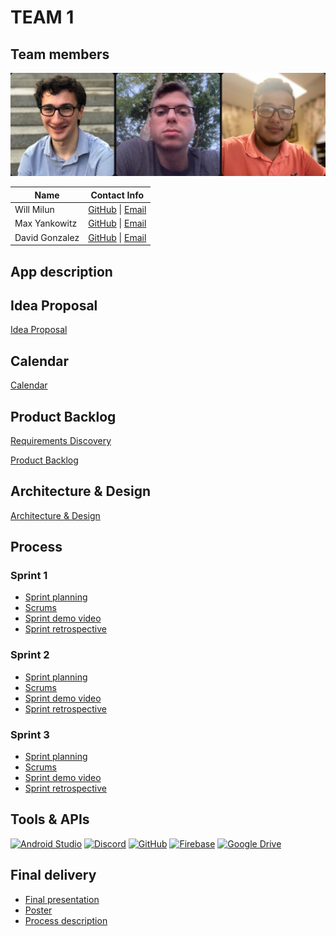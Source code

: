 # TEAM 1

[# App name]: #

## Team members

![Team photo](./Photos/Team_Photo.png)

| Name | Contact Info |
| ----------- | ----------- |
| Will Milun | [GitHub](https://github.com/wmilun) \| [Email](mailto:wm81430n@pace.edu) |
| Max Yankowitz | [GitHub](https://github.com/my76402p) \| [Email](mailto:my76402p@pace.edu) |
| David Gonzalez | [GitHub](https://github.com/dg52718n) \| [Email](mailto:dg52718n@pace.edu) |

## App description


## Idea Proposal
[Idea Proposal](https://docs.google.com/document/d/162kcxaSTWXm7B_YTzX195Zy1zFi4aY-7/edit?usp=sharing&ouid=105590931687126019573&rtpof=true&sd=true)

## Calendar
[Calendar](https://calendar.google.com/calendar/u/0?cid=aXZoMmU3NjhzMjRkdGlxZWYwcXZvbzhxcjBAZ3JvdXAuY2FsZW5kYXIuZ29vZ2xlLmNvbQ)

## Product Backlog
[Requirements Discovery](https://docs.google.com/document/d/18cx8Tyzh9Bd6RD7DXkt4CAfy_qPkuER9WXp3ATtCHNY/edit?usp=sharing)

[Product Backlog](https://docs.google.com/spreadsheets/d/1C_ajDEnNuAYeAXsaiWrSzfB5pRdDtMqvcJMX2THltSI/edit?usp=sharing)

## Architecture & Design
[Architecture & Design]()

## Process

### Sprint 1

* [Sprint planning]()
* [Scrums]()
* [Sprint demo video]()
* [Sprint retrospective]()

### Sprint 2

* [Sprint planning]()
* [Scrums]()
* [Sprint demo video]()
* [Sprint retrospective]()

### Sprint 3

* [Sprint planning]()
* [Scrums]()
* [Sprint demo video]()
* [Sprint retrospective]()

## Tools & APIs

 [![Android Studio](https://miro.medium.com/max/256/1*Qto7UMJ5fRaXPU1Pb7tN6g.png)](https://developer.android.com/studio)
 [![Discord](https://theme.zdassets.com/theme_assets/678183/84b82d07b293907113d9d4dafd29bfa170bbf9b6.ico)](https://www.discord.com)
 [![GitHub](https://25y35xxcueanov2s108puszp-wpengine.netdna-ssl.com/wp-content/uploads/2022/03/ext-495.png)](https://github.com/)
 [![Firebase](https://firebaseopensource.com/logo-small.png)](https://firebase.google.com/)
 [![Google Drive](https://cdn-1.webcatalog.io/catalog/google-drive/google-drive-icon-filled.png)](https://www.google.com/drive/)

## Final delivery

* [Final presentation]()
* [Poster]()
* [Process description]()


